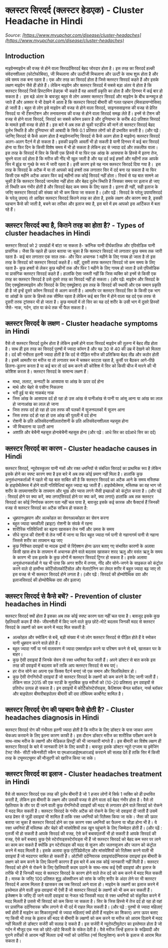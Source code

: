 # क्लस्टर सिरदर्द (क्लस्टर हेडएक) - Cluster Headache in Hindi
_Source: [https://www.myupchar.com/disease/cluster-headaches](https://www.myupchar.com/disease/cluster-headaches)_

## Introduction
माइग्रेनमाइग्रेन की वजह से होने वाला सिरदर्दसिरदर्द बेहद जोरदार होता है। इस तरह का सिरदर्द हल्की संवेदनशीलता (फोटोफोबिया), जी मिचलाना और उल्टीजी मिचलाना और उल्टी के साथ शुरू होता है और लंबे समय तक बना रहता है। एक और तरह का सिरदर्द होता है जिसे क्लस्टर सिरदर्द कहते हैं और इसके लक्षण माइग्रेन जैसे ही होते हैं। लेकिन माइग्रेन और क्लस्टर सिरदर्द में सबसे बड़ा अंतर ये होता है कि क्लस्टर सिरदर्द जिसे हिस्टामिन हेडएक भी कहते हैं वह आवर्ती प्रकृति का होता है और दिनभर में कई बार हो सकता है। 
इस बड़े अंतर के बावजूद बहुत से लोग अक्सर क्लस्टर सिरदर्द और माइग्रेन के बीच कन्फ्यूज हो जाते हैं और अक्सर ये भी देखने में आता है कि क्लस्टर सिरदर्द बीमारी की गलत पहचान (मिसडायग्नोसिस) हो जाती है। बहुत से लोग इसे माइग्रेन की वजह से होने वाला सिरदर्द, साइनससाइनस की वजह से प्रेरित सिरदर्द या भी टेंशनटेंशन और तनावतनाव की वजह से होने वाला सिरदर्द समझ लेते हैं। इनमें से टेंशन की वजह से होने वाला सिरदर्द, सिरदर्द का सबसे कॉमन प्रकार है और दुनियाभर के करीब 40 प्रतिशत सिरदर्द के मामले इसी वजह से होते हैं। इस बारे में अब तक हो चुकी स्टडीज की मानें तो क्लस्टर सिरदर्द बेहद दुर्लभ स्थिति है और दुनियाभर की आबादी के सिर्फ 0.1 प्रतिशत लोगों को ही प्रभावित करती है।
(और पढ़ें : जानिए सिरदर्द से कैसे अलग होता है माइग्रेनजानिए सिरदर्द से कैसे अलग होता है माइग्रेन)
क्लस्टर सिरदर्द अलग-अलग पैटर्न में हो सकता है। इसकी प्रकृति आवर्ती भी हो सकती है यानी दिनभर में कई बार सिरदर्द होना या फिर दिन के किसी विशेष समय में भी हो सकता है लेकिन हद से ज्यादा दर्द और तकलीफ वाला। इस तरह के सिरदर्द में सिर के किसी एक हिस्से में या फिर एक आंख के आसपास के हिस्से में इतना तेज, चुभने वाला दर्द होता है कि मरीज की नींद भी खुल जाती है और यह दर्द कई हफ्तों और महीनों तक आपके सिर में झुंड या गुच्छे के रूप में जारी रहता है। इसी कारण इसे यह नाम क्लस्टर सिरदर्द दिया गया है। 
इस तरह के सिरदर्द के अटैक में या तो आपको कई हफ्तों तक लगातार सिर में दर्द बना रह सकता है या फिर किसी एक महीने अटैक आकर फिर कई महीनों तक कोई सिरदर्द नहीं होता। रिसर्च से यह बात सामने आ चुकी है कि क्लस्टर सिरदर्द जानलेवा नहीं होता और बेहद दुर्लभ स्थिति है जिसका समय पर इलाज हो जाए तो स्थिति कम गंभीर होती है और सिरदर्द बेहद कम समय के लिए रहता है। इतना ही नहीं, सही इलाज के जरिए क्लस्टर सिरदर्द की संख्या को भी कम किया जा सकता है।
(और पढ़ें : सिरदर्द के घरेलू उपायसिरदर्द के घरेलू उपाय)
तो आखिर क्लस्टर सिरदर्द कितने तरह का होता है, इसके लक्षण और कारण क्या है, इसकी पहचान कैसे की जाती है, बचने का तरीका और इलाज क्या है, इस बारे में हम आपको इस आर्टिकल में बता रहे हैं।

## क्लस्टर सिरदर्द क्या है, कितने तरह का होता है? - Types of cluster headaches in Hindi
क्लस्टर सिरदर्द को 2 उपखंडों में बांटा जा सकता है- क्रॉनिक यानी दीर्घकालिक और एपिसोडिक यानी प्रासंगिक। जैसा कि पहले ही ऊपर बताया जा चुका है कि क्लस्टर सिरदर्द जो लगातार कुछ समय तक जारी रहता है- कई बार लगातार एक साल तक- और फिर अचानक 1 महीने के लिए गायब हो जाता है तो इस तरह के सिरदर्द को क्लस्टर सिरदर्द कहते हैं। वहीं, दूसरी तरफ क्लस्टर सिरदर्द जो कम समय के लिए रहता है- कुछ हफ्तों से लेकर कुछ महीनों तक और फिर 1 महीने के लिए गायब हो जाता है उसे एपिसोडिक या प्रासंगिक क्लस्टर सिरदर्द कहते हैं। हालांकि ऐसा जरूरी नहीं कि जिस व्यक्ति को इनमें से किसी एक तरह का क्लस्टर सिरदर्द है उसे दूसरे तरह का सिरदर्द नहीं हो सकता।
(और पढ़ें: माइग्रेन और सिरदर्द के लिए एक्यूप्रेशरमाइग्रेन और सिरदर्द के लिए एक्यूप्रेशर)
इस तरह के सिरदर्द की स्थायी और एक समान प्रकृति ही है जो इन्हें दूसरे कॉमन सिरदर्द से अलग करती है। आमतौर पर क्लस्टर सिरदर्द सिर के किसी एक भाग या आंखों के ऊपर के हिस्से तक सीमित रहता है लेकिन कई बार सिर में होने वाला यह दर्द एक तरफ से दूसरी तरफ ट्रांसफर भी हो जाता है। कुछ मामलों में तो सिर का यह दर्द शरीर के उसी भाग में दूसरे हिस्सों जैसे- नाक, गर्दन, दांत या कंधे तक भी फैल सकता है।

## क्लस्टर सिरदर्द के लक्षण - Cluster headache symptoms in Hindi
वैसे तो क्लस्टर सिरदर्द दुर्लभ होता है लेकिन इसमें होने वाला सिरदर्द माइग्रेन की तुलना में बेहद तीव्र होता है। साथ ही इस तरह का सिरदर्द पुरुषों में ज्यादा कॉमन है और यह 30 से 40 की उम्र में देखने को मिलता है। दर्द की गंभीरता इतनी ज्यादा होती है कि दर्द से पीड़ित मरीज की प्रतिक्रिया बेहद तीव्र और कठोर होती है। इसमें आमतौर पर मरीज या तो लगातार रूम में चक्कर काटता रहता है, कुर्सी पर बैठकर आगे-पीछे हिलना-डुलना करता है या कई बार तो दर्द कम करने की कोशिश में सिर को किसी चीज में मारने की भी कोशिश करता है।
क्लस्टर सिरदर्द के सामान्य लक्षण हैं :
- माथा, ललाट, कनपटी के आसपास या आंख के ऊपर दर्द होना
- माथे और चेहरे से पसीना निकलना
- भरी हुई या बंद नाकबंद नाक
- जिस आंख के आसपास दर्द हो रहा हो उस आंख से पानीआंख से पानी या आंसू आना या आंख का लाल हो जानाआंख का लाल हो जाना
- जिस तरफ दर्द हो रहा हो उस तरफ की पलकों में सूजनपलकों में सूजन आना
- जिस तरफ दर्द हो रहा हो उस आंख की पुतली में दर्द होना
- रोशनी के प्रति अतिसंवेदनशीलतारोशनी के प्रति अतिसंवेदनशीलता महसूस होना
- जी मिचलाना या उल्टी आना
- अशांति और बेचैनी महसूस होनाबेचैनी महसूस होना
(और पढ़ें : आधे सिर का दर्दआधे सिर का दर्द)

## क्लस्टर सिरदर्द का कारण - Cluster headache causes in Hindi
क्लस्टर सिरदर्द, न्यूरोवस्कुलर यानी नसों और रक्त धमनियों से संबंधित सिरदर्द का प्राथमिक रूप है लेकिन इसके होने का स्पष्ट कारण क्या है इस बारे में अब तक कोई प्रमाण नहीं मिला है। हालांकि कुछ अनुसंधानकर्ताओं ने पहले भी यह बात साबित की है कि क्लस्टर सिरदर्द का अटैक आने के समय मस्तिष्क के हाइपोथैलेमस में होने वाली गतिविधियां बहुत ज्यादा बढ़ जाती हैं। हाइपोथैलेमस, मस्तिष्क का वह भाग जो शरीर के तापमानशरीर के तापमान और भूख और प्यास लगने जैसी इच्छाओं को कंट्रोल करता है।
(और पढ़ें : सिरदर्द होने पर क्या करें, क्या लगाएंसिरदर्द होने पर क्या करें, क्या लगाएं)
हालांकि अब तक क्लस्टर सिरदर्दा का कोई निर्णायक कारण पता नहीं चल पाया है, बावजूद इसके कई कारक और फैक्टर्स हैं जिनकी वजह से क्लस्टर सिरदर्द का अटैक सक्रिय हो सकता है:
- धूम्रपानधूम्रपान और अल्कोहल का सेवनअल्कोहल का सेवन करना
- बहुत ज्यादा चमकीली (ब्राइट) रोशनी के संपर्क में रहना
- शारीरिक गतिविधियों का बढ़ना खासकर तेज गर्मी और उमस के समय
- सीधे सूरज की रोशनी से तेज गर्मी में जाना या फिर बहुत ज्यादा गर्म पानी से नहानागर्म पानी से नहाना जिससे शरीर का तापमान बढ़ जाए
- कुछ निश्चित दवाइयों या मादक द्रव्यों से रिऐक्शन होना
ऊपर बताए गए संभावित कारणों के अलावा किसी खास क्षेत्र के तापमान में अचानक होने वाले बदलाव खासकर शरद ऋतु और वसंत ऋतु के समय के कारण भी उस इलाके के कुछ लोगों में क्लस्टर सिरदर्द ट्रिगर हो सकता है। इसके अलावा अनुसंधानकर्ताओं ने यह भी पाया कि अगर शरीर में तनाव, नींद और सोने-जगने के साइकल को कंट्रोल करने वाले दो हार्मोन्स कोर्टिसोलकोर्टिसोल और मेलाटोनिन का लेवल शरीर में बहुत ज्यादा बढ़ जाए तो इस वजह से भी क्लस्टर सिरदर्द होने लगता है।
(और पढ़ें : सिरदर्द की होम्योपैथिक दवा और इलाजसिरदर्द की होम्योपैथिक दवा और इलाज)

## क्लस्टर सिरदर्द से कैसे बचें? - Prevention of cluster headaches in Hindi
क्लस्टर सिरदर्द क्यों होता है इसका अब तक कोई स्पष्ट कारण पता नहीं चल पाया है। बावजूद इसके कुछ ऐहतियाती कदम हैं जैसे- जीवनशैली में किए जाने वाले कुछ छोटे-मोटे बदलाव जिनकी मदद से क्लस्टर सिरदर्द के लक्षणों को कम करने में मदद मिल सकती है:
- अल्कोहल और स्मोकिंग से बचें, बड़ी संख्या में जो लोग क्लस्टर सिरदर्द से पीड़ित होते हैं वे स्मोकर यानी धूम्रपान करने वाले होते हैं।
- बहुत ज्यादा गर्मी या गर्म वातावरण में ज्यादा एक्सर्साइज करने या परिश्रण करने से बचें, खासकर घर के बाहर।
- कुछ ऐसी दवाइयां हैं जिनके सेवन से रक्त धमनियां फैल जाती हैं। अपने डॉक्टर से बात करके इस तरह की दवाइयों में बदलाव करें ताकि आप क्लस्टर सिरदर्द से बच पाएं।
- हर रोज सोने का अपना एक फिक्स पैटर्न बनाएं जो एक समान और सिलसिलेवार हो।
- कुछ ऐसी रोगनिरोधी दवाइयां हैं जो क्लस्टर सिरदर्द के लक्षणों को कम करने के लिए जानी जाती हैं। लेकिन साल 2015 की एक स्टडी के मुताबिक कुछ मरीजों को (10-20 प्रतिशत) इन दवाइयों से प्रतिरोध उत्पन्न हो सकता है। इन दवाइयों में कोर्टिकोस्टेरॉयड्स, कैल्शियम चैनल ब्लॉकर, नर्व्स ब्लॉकर और बाइपोलर बीमारीबाइपोलर बीमारी की दवा लीथियम कार्बोनेट शामिल है।

## क्लस्टर सिरदर्द रोग की पहचान कैसे होती है? - Cluster headaches diagnosis in Hindi
क्लस्टर सिरदर्द रोग की गंभीरता इतनी ज्यादा होती है कि मरीज के लिए डॉक्टर के पास जाकर अपना चेकअप करवाने के लिए इतना कारण काफी है। इस दौरान डॉक्टर मरीज का शारीरिक परीक्षण करने के साथ-साथ मरीज के लक्षणों और मेडिकल हिस्ट्री की भी जानकारी मांगते हैं। इस बीमारी का विशेष लक्षण ही क्लस्टर सिरदर्द के बारे में जानकारी देने के लिए काफी है। बावजूद इसके डॉक्टर न्यूरो एग्जाम या इमेजिंग टेस्ट जैसे- सीटी स्कैनसीटी स्कैन या एमआरआईएमआरआई करवाने की सलाह देते हैं ताकि सिर में किसी तरह के ट्यूमरट्यूमर की मौजूदगी को खारिज किया जा सके।

## क्लस्टर सिरदर्द का इलाज - Cluster headaches treatment in Hindi
वैसे तो क्लस्टर सिरदर्द एक तरह की दुर्लभ बीमारी है जो 1 हजार लोगों में सिर्फ 1 व्यक्ति को ही प्रभावित करती है, लेकिन इस बीमारी के लक्षण और उसकी वजह से होने वाला दर्द बेहद गंभीर होता है। वैसे तो ऐहतियात के तौर पर दी जाने वाली कुछ रोगनिरोधी दवाइयों की मदद से लगातार होने वाले सिरदर्द को रोकने में मदद मिल सकती है। क्लस्टर सिरदर्द के गंभीर अटैक को रोकने के लिए जो दवाइयां दी जाती हैं उसमें ब्लड प्रेशर से जुड़ी दवाइयां भी शामिल हैं ताकि रक्त धमनियों को रिलैक्स किया जा सके। जैसा की ऊपर बताया जा चुका है क्लस्टर सिरदर्द होने का एक कारण रक्त धमनियों का फैलना या चौड़ा होना भी है। ये रक्त धमनियां हीं मस्तिष्क और चेहरे की मांसपेशियों तक खून पहुंचाने के लिए जिम्मेदार होती हैं।
(और पढ़ें : एलर्जी भी हो सकती है आपके सिरदर्द की वजह, ऐसे करें बचावएलर्जी भी हो सकती है आपके सिरदर्द की वजह, ऐसे करें बचाव)
कुछ ऐसे स्टेरॉयड्सस्टेरॉयड्स भी हैं जो क्लस्टर सिरदर्द को बेहद कम स्तर पर लाने का काम कर सकते हैं क्योंकि इन स्टेरॉयड्स की मदद से सूजन और जलनसूजन और जलन को कंट्रोल करने में मदद मिलती है। इसके अलावा कुछ एंटीडिप्रेसेंट्स और मांसपेशियों को रिलैक्स करने वाली भी दवाइयां हैं जो मददगार साबित हो सकती हैं। ओटीसी दर्दनिवारक दवाइयांदर्दनिवारक दवाइयां इस बीमारी के लक्षण को कम करने के लिए कितनी कारगर हैं इस बारे में अब तक कोई जानकारी नहीं मिली है। क्लस्टर सिरदर्द को होने से रोकने के लिए ऐहतियाती कदम उठाने के साथ-साथ कई ऐसी दवाइयां और इलाज के तरीके भी हैं जिनकी मदद से क्लस्टर सिरदर्द के कारण होने वाले तेज दर्द को कम करने में मदद मिल सकती है।
मास्क के जरिए 100 प्रतिशत शुद्ध ऑक्सीजन को सांस के जरिए शरीर के अंदर लेने पर भी क्लस्टर सिरदर्द में आराम मिलता है खासकर तब जब सिरदर्द आने वाला हो। माइग्रेन के लक्षणों का इलाज करने में इस्तेमाल होने वाली कुछ दवाइयां भी ऐसी हैं जो क्लस्टर सिरदर्द के लक्षणों को भी कम कर सकती हैं। इंजेक्शन के जरिए दी जाने वाली दवाइयां या नेजल स्प्रे जिसकी मदद से रक्त धमनियों को संकुचित करने में मदद मिलती है उससे भी सिरदर्द को कम किया जा सकता है। सिर के जिस हिस्से में तेज दर्द हो रहा हो वहां पर प्रासंगिक दर्दनिवारक क्रीम लगाने से भी दर्द में राहत मिल सकती है।
(और पढ़ें : पुरुषों से ज्यादा महिलाएं क्यों होती हैं माइग्रेन का शिकारपुरुषों से ज्यादा महिलाएं क्यों होती हैं माइग्रेन का शिकार)
अगर ऊपर बताए गए किसी भी तरह के इलाज की मदद से बीमारी के लक्षणों को कम करने या मरीज को आराम दिलाने में मदद नहीं मिलती तो डॉक्टर सर्जरी की सलाह दे सकते हैं। इस सर्जरी में न्यूरोस्टीमुलेटर का इस्तेमाल होता है जो गर्दन में मौजूद एक नस को छोटे-छोटे बिजली के संकेत देती है। वैसे मरीज जिन्हें इलाज के रूढ़िवादी और पुराने तरीकों से आराम नहीं मिलता उन्हें नसों को उत्तेजित (नर्व स्टिमुलेशन) करने के इलाज से आराम मिल सकता है।

